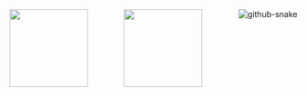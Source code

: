 <div  style="display:flex;flex-wrap:nowrap;justify-content:space-around"> 
  <img style="flex:1" height="137px"  src="https://github-readme-stats.vercel.app/api?username=liquidGo&hide_title=true&hide_border=true&show_icons=trueline_height=21&text_color=000&icon_color=000&bg_color=0,ea6161,ffc64d,fffc4d,52fa5a&theme=graywhite" /> 
  <img style="flex:1" height="137px"  src="https://github-stats.ubrong.com/api/top-langs/?username=liquidGo&layout=compact&theme=tokyonight"/>

   <!-- Snake Code Contribution Map 贪吃蛇代码贡献图 -->
  <picture>
    <source media="(prefers-color-scheme: dark)" srcset="https://cdn.jsdelivr.net/gh/liquidGo/liquidGo/profile-snake-contrib/github-contribution-grid-snake-dark.svg" />
    <source media="(prefers-color-scheme: light)" srcset="https://cdn.jsdelivr.net/gh/liquidGo/liquidGo/profile-snake-contrib/github-contribution-grid-snake.svg" />
    <img alt="github-snake" src="https://cdn.jsdelivr.net/gh/liquidGo/liquidGo/profile-snake-contrib/github-contribution-grid-snake-dark.svg" />
  </picture>
</div>

